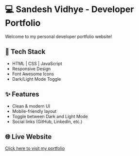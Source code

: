 # 💻 Sandesh Vidhye - Developer Portfolio

Welcome to my personal developer portfolio website!

## 🚀 Tech Stack
- HTML | CSS | JavaScript
- Responsive Design
- Font Awesome Icons
- Dark/Light Mode Toggle

## ✨ Features
- Clean & modern UI
- Mobile-friendly layout
- Toggle between Dark and Light Mode
- Social links (GitHub, LinkedIn, etc.)

## 🌐 Live Website
[Click here to visit my portfolio](https://sandesh-tech.netlify.app/)

